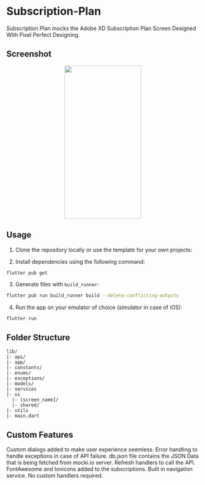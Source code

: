 # Subscription-Plan

Subscription Plan mocks the Adobe XD Subscription Plan Screen Designed With Pixel Perfect Designing.

## Screenshot
<p align="center">
    <img src="https://user-images.githubusercontent.com/473630/266867936-53f189de-51b0-4490-a335-31238b04c696.png" width="200" height="400" />
</p>

## Usage

1. Clone the repository locally or use the template for your own projects:

2. Install dependencies using the following command:

```bash
flutter pub get
```

3. Generate files with `build_runner`:

```bash
flutter pub run build_runner build --delete-conflicting-outputs
```

4. Run the app on your emulator of choice (simulator in case of iOS):

```
flutter run
```

## Folder Structure

```
lib/
|- api/
|- app/
|- constants/
|- enums/
|- exceptions/
|- models/
|- services
|- ui
  |- [screen_name]/
  |- shared/
|- utils
|- main.dart
```


## Custom Features
Custom dialogs added to make user experience seemless.
Error handling to handle exceptions in case of API failure.
db.json file contains the JSON Data that is being fetched from mocki.io server.
Refresh handlers to call the API.
FontAwesome and Ionicons added to the subscriptions.
Built in navigation service. No custom handlers required.



